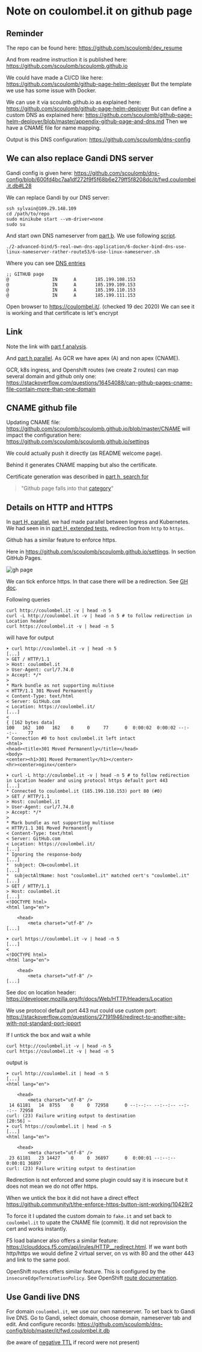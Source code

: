 # Note on coulombel.it on github page

## Reminder

The repo can be found here:
https://github.com/scoulomb/dev_resume

And from readme instruction it is published here:
https://github.com/scoulomb/scoulomb.github.io

We could have made a CI/CD like here: https://github.com/scoulomb/github-page-helm-deployer
But the template we use has some issue with Docker.

We can use it via scoulmb.github.io as explained here: https://github.com/scoulomb/github-page-helm-deployer
But can define a custom DNS as explained here: https://github.com/scoulomb/github-page-helm-deployer/blob/master/appendix-github-page-and-dns.md
Then we have a CNAME file for name mapping.

Output is this DNS configuration: https://github.com/scoulomb/dns-config

##  We can also replace Gandi DNS server
 
Gandi config is given here: https://github.com/scoulomb/dns-config/blob/600fd4bc7aa1df272f9f5f68b6e279ff5f8208dc/it/fwd.coulombel.it.db#L28

We can replace Gandi by our DNS server:


````shell script
ssh sylvain@109.29.148.109
cd /path/to/repo
sudo minikube start --vm-driver=none
sudo su
````

And start own DNS nameserver from [part b](6-use-linux-nameserver-part-b.md).
We use following [script](./6-docker-bind-dns-use-linux-nameserver-rather-route53/6-use-linux-nameserver.sh). 

```shell script
./2-advanced-bind/5-real-own-dns-application/6-docker-bind-dns-use-linux-nameserver-rather-route53/6-use-linux-nameserver.sh
```

Where you can see [DNS entries](./6-docker-bind-dns-use-linux-nameserver-rather-route53/fwd.coulombel.it.db) 

````shell script
;; GITHUB page
@	             IN      A  	 185.199.108.153
@	             IN      A		 185.199.109.153
@	             IN      A       185.199.110.153
@	             IN      A		 185.199.111.153
````

Open browser to https://coulombel.it/. (checked 19 dec 2020)
We can see it is working and that certificate is let's encrypt 
<!-- use device were not cert mim -->

## Link 
Note the link with [part f analysis](6-use-linux-nameserver-part-f.md#analysis).

And [part h parallel](6-use-linux-nameserver-part-h.md#parallel).
As GCR we have apex (A) and non apex (CNAME). 

GCR, k8s ingress, and Openshift routes (we create 2 routes) can map several domain and github only one: 
https://stackoverflow.com/questions/16454088/can-github-pages-cname-file-contain-more-than-one-domain

## CNAME github file

Updating CNAME file: https://github.com/scoulomb/scoulomb.github.io/blob/master/CNAME
will impact the configuration here: https://github.com/scoulomb/scoulomb.github.io/settings

We could actually push it directly (as README welcome page).

Behind it generates CNAME mapping but also the certificate.
<!-- proof coulombel.site started certif process -->

Certificate generation was described in [part h, search for ](6-use-linux-nameserver-part-h.md#step-1-how-to-generate-a-certificate-signed-by-ca) 
> "Github page falls into that [category](https://community.letsencrypt.org/t/web-hosting-who-support-lets-encrypt/6920)"

<!-- all above is ok -->

## Details on HTTP and HTTPS

In [part H, parallel](6-use-linux-nameserver-part-h.md#parallel), we had made parallel between Ingress and Kubernetes.
We had seen in in [part H, extended tests](6-use-linux-nameserver-part-h.md#extended-test), redirection from `http` to `https`.

Github has a similar feature to enforce https.

Here in https://github.com/scoulomb/scoulomb.github.io/settings.
In section GitHub Pages.

![gh page](./medias/githubpage-setup-enforce-https.png)

We can tick enforce https. In that case there will be a redirection.
See  [GH doc](https://docs.github.com/en/github/working-with-github-pages/securing-your-github-pages-site-with-https#enforcing-https-for-your-github-pages-site).

Following queries

````shell script
curl http://coulombel.it -v | head -n 5
curl -L http://coulombel.it -v | head -n 5 # to follow redirection in Location header
curl https://coulombel.it -v | head -n 5
````

will have for output

````shell script
➤ curl http://coulombel.it -v | head -n 5
[...]
> GET / HTTP/1.1
> Host: coulombel.it
> User-Agent: curl/7.74.0
> Accept: */*
>
* Mark bundle as not supporting multiuse
< HTTP/1.1 301 Moved Permanently
< Content-Type: text/html
< Server: GitHub.com
< Location: https://coulombel.it/
[...]
<
{ [162 bytes data]
100   162  100   162    0     0     77      0  0:00:02  0:00:02 --:--:--    77
* Connection #0 to host coulombel.it left intact
<html>
<head><title>301 Moved Permanently</title></head>
<body>
<center><h1>301 Moved Permanently</h1></center>
<hr><center>nginx</center>

➤ curl -L http://coulombel.it -v | head -n 5 # to follow redirection in Location header and using protocol https default port 443
[...]
* Connected to coulombel.it (185.199.110.153) port 80 (#0)
> GET / HTTP/1.1
> Host: coulombel.it
> User-Agent: curl/7.74.0
> Accept: */*
>
* Mark bundle as not supporting multiuse
< HTTP/1.1 301 Moved Permanently
< Content-Type: text/html
< Server: GitHub.com
< Location: https://coulombel.it/
[...]
* Ignoring the response-body
[...]
*  subject: CN=coulombel.it
[...]
*  subjectAltName: host "coulombel.it" matched cert's "coulombel.it"
[...]
> GET / HTTP/1.1
> Host: coulombel.it
[...]
<!DOCTYPE html>
<html lang="en">

    <head>
        <meta charset="utf-8" />
[...]

➤ curl https://coulombel.it -v | head -n 5
[...]
<
<!DOCTYPE html>
<html lang="en">

    <head>
        <meta charset="utf-8" />
[...]
````

See doc on location header: https://developer.mozilla.org/fr/docs/Web/HTTP/Headers/Location

We use protocol default port 443 nut could use custom port:
https://stackoverflow.com/questions/27191946/redirect-to-another-site-with-not-standard-port-ipport

If I untick the box and wait a while

````shell script
curl http://coulombel.it -v | head -n 5
curl https://coulombel.it -v | head -n 5
````

output is 

````shell script
➤ curl http://coulombel.it | head -n 5
[...]
<html lang="en">

    <head>
        <meta charset="utf-8" />
 14 61181   14  8755    0     0  72958      0 --:--:-- --:--:-- --:--:-- 72958
curl: (23) Failure writing output to destination
[20:56] ~
➤ curl https://coulombel.it | head -n 5
[...]
<html lang="en">

    <head>
        <meta charset="utf-8" />
 23 61181   23 14427    0     0  36897      0  0:00:01 --:--:--  0:00:01 36897
curl: (23) Failure writing output to destination
````

Redirection is not enforced and some plugin could say it is insecure but it does not mean we do not offer https.

When we untick the box it did not have a direct effect
https://github.community/t/the-enforce-https-button-isnt-working/10429/2

To force it I updated the custom domain to `fake.it` and set back to `coulombel.it` to upate the CNAME file (commit).
It did not reprovision the cert and works instantly.

F5 load balancer also offers a similar feature:
https://clouddocs.f5.com/api/irules/HTTP__redirect.html.
If we want both http/https we would define 2 virtual server, on vs with 80 and the other 443 and link to the same pool.

OpenShift routes offers similar feature. This is configured by the `insecureEdgeTerminationPolicy`.
See OpenShift [route documentation](https://docs.openshift.com/container-platform/4.6/networking/routes/route-configuration.html).

<!-- see certificate in https://github.com/scoulomb/private_script -->

## Use Gandi live DNS

For domain `coulombel.it`, we use our own nameserver.
To set back to Gandi live DNS.
Go to Gandi, select domain, choose domain, nameserver tab and edit.
And configure records: https://github.com/scoulomb/dns-config/blob/master/it/fwd.coulombel.it.db

(be aware of [negative TTL](../6-cache/negative-ttl.md) if record were not present)

<!-- can see dns corp is different -->


